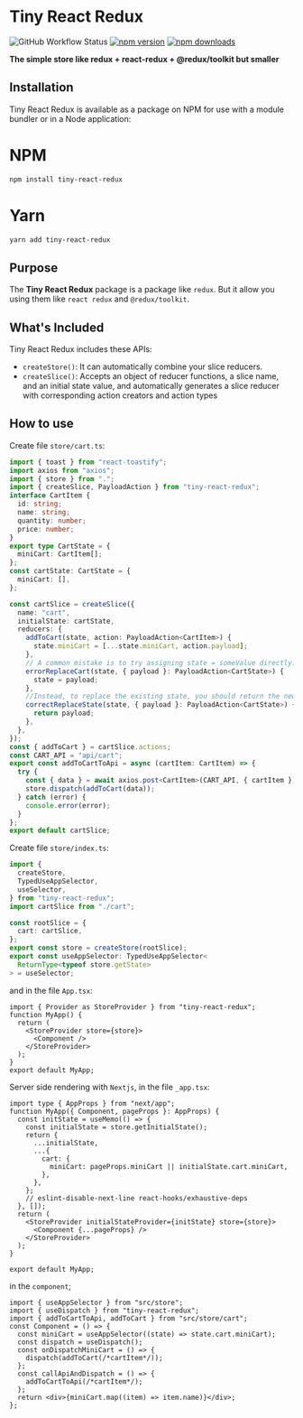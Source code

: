 ﻿# Tiny React Redux

![GitHub Workflow Status](https://img.shields.io/github/workflow/status/reduxjs/redux-toolkit/CI?style=flat-square)
[![npm version](https://img.shields.io/npm/v/tiny-react-redux.svg?style=flat-square)](https://www.npmjs.com/package/tiny-react-redux)
[![npm downloads](https://img.shields.io/npm/dm/tiny-react-redux.svg?style=flat-square&label=RTK+downloads)](https://www.npmjs.com/package/tiny-react-redux)

**The simple store like redux + react-redux + @redux/toolkit but smaller**

## Installation

Tiny React Redux is available as a package on NPM for use with a module bundler or in a Node application:

# NPM

```bash
npm install tiny-react-redux
```

# Yarn

```bash
yarn add tiny-react-redux
```

## Purpose

The **Tiny React Redux** package is a package like `redux`. But it allow you using them like `react redux` and `@redux/toolkit`.

## What's Included

Tiny React Redux includes these APIs:

- `createStore()`: It can automatically combine your slice reducers.
- `createSlice()`: Accepts an object of reducer functions, a slice name, and an initial state value, and automatically generates a slice reducer with corresponding action creators and action types

## How to use

Create file `store/cart.ts`:

```ts
import { toast } from "react-toastify";
import axios from "axios";
import { store } from ".";
import { createSlice, PayloadAction } from "tiny-react-redux";
interface CartItem {
  id: string;
  name: string;
  quantity: number;
  price: number;
}
export type CartState = {
  miniCart: CartItem[];
};
const cartState: CartState = {
  miniCart: [],
};

const cartSlice = createSlice({
  name: "cart",
  initialState: cartState,
  reducers: {
    addToCart(state, action: PayloadAction<CartItem>) {
      state.miniCart = [...state.miniCart, action.payload];
    },
    // A common mistake is to try assigning state = someValue directly. This will not work!
    errorReplaceCart(state, { payload }: PayloadAction<CartState>) {
      state = payload;
    },
    //Instead, to replace the existing state, you should return the new value directly:
    correctReplaceState(state, { payload }: PayloadAction<CartState>) {
      return payload;
    },
  },
});
const { addToCart } = cartSlice.actions;
const CART_API = "api/cart";
export const addToCartToApi = async (cartItem: CartItem) => {
  try {
    const { data } = await axios.post<CartItem>(CART_API, { cartItem });
    store.dispatch(addToCart(data));
  } catch (error) {
    console.error(error);
  }
};
export default cartSlice;
```

Create file `store/index.ts`:

```ts
import {
  createStore,
  TypedUseAppSelector,
  useSelector,
} from "tiny-react-redux";
import cartSlice from "./cart";

const rootSlice = {
  cart: cartSlice,
};
export const store = createStore(rootSlice);
export const useAppSelector: TypedUseAppSelector<
  ReturnType<typeof store.getState>
> = useSelector;
```

and in the file `App.tsx`:

```tsx
import { Provider as StoreProvider } from "tiny-react-redux";
function MyApp() {
  return (
    <StoreProvider store={store}>
      <Component />
    </StoreProvider>
  );
}
export default MyApp;
```

Server side rendering with `Nextjs`, in the file `_app.tsx`:

```tsx
import type { AppProps } from "next/app";
function MyApp({ Component, pageProps }: AppProps) {
  const initState = useMemo(() => {
    const initialState = store.getInitialState();
    return {
      ...initialState,
      ...{
        cart: {
          miniCart: pageProps.miniCart || initialState.cart.miniCart,
        },
      },
    };
    // eslint-disable-next-line react-hooks/exhaustive-deps
  }, []);
  return (
    <StoreProvider initialStateProvider={initState} store={store}>
      <Component {...pageProps} />
    </StoreProvider>
  );
}

export default MyApp;
```

in the `component`;

```tsx
import { useAppSelector } from "src/store";
import { useDispatch } from "tiny-react-redux";
import { addToCartToApi, addToCart } from "src/store/cart";
const Component = () => {
  const miniCart = useAppSelector((state) => state.cart.miniCart);
  const dispatch = useDispatch();
  const onDispatchMiniCart = () => {
    dispatch(addToCart(/*cartItem*/));
  };
  const callApiAndDispatch = () => {
    addToCartToApi(/*cartItem*/);
  };
  return <div>{miniCart.map((item) => item.name)}</div>;
};
```
